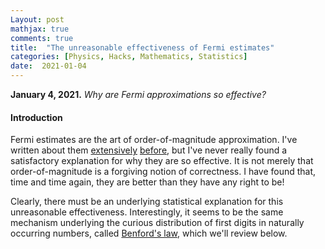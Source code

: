 ```yaml
---
Layout: post
mathjax: true
comments: true
title:  "The unreasonable effectiveness of Fermi estimates"
categories: [Physics, Hacks, Mathematics, Statistics]
date:  2021-01-04
---
```


**January 4, 2021.** *Why are Fermi approximations so effective?*

#### Introduction

Fermi estimates are the art of order-of-magnitude approximation.
I've written about them
[extensively](https://hapax.github.io/assets/fermi-estimates.pdf)
[before](https://hapax.github.io/physics/teaching/hacks/napkin-hacks/#sec-3),
but I've never really found a satisfactory explanation for why they
are so effective.
It is not merely that order-of-magnitude is a forgiving notion of
correctness.
I have found that, time and time again, they are better than they have
any right to be!

Clearly, there must be an underlying statistical explanation for this
unreasonable effectiveness.
Interestingly, it seems to be the same mechanism underlying the
curious distribution of first digits in naturally occurring numbers,
called [Benford's law](https://en.wikipedia.org/wiki/Benford%27s_law),
which we'll review below.

<!-- https://arxiv.org/pdf/cond-mat/9808305.pdf -->
